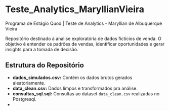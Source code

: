 # Teste_Analytics_MaryllianVieira
Programa de Estágio Quod | Teste de Analytics - Maryllian de Albuquerque Vieira

Repositório destinado à analise exploratória de dados fictícios de venda. O objetivo é entender os padrões de vendas, identificar oportunidades e gerar insights para a tomada de decisão.

## Estrutura do Repositório
* **dados_simulados.csv:** Contém os dados brutos gerados aleatoriamente.
* **data_clean.csv:** Dados limpos e transformados pra análise.
* **consultas_sql.sql:** Consultas ao dataset `data_clean.csv` realizadas no Postgresql.
* 
